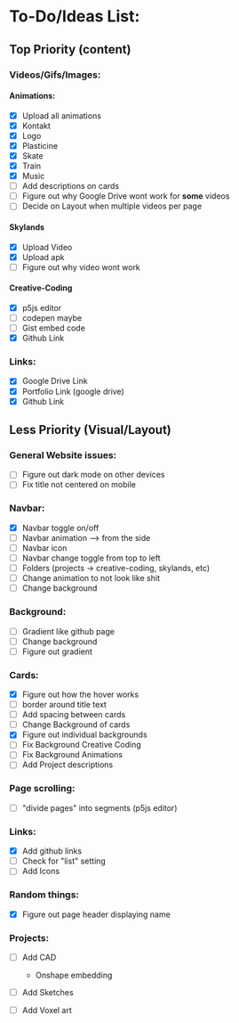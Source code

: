# To-Do/Ideas List:

## Top Priority (content)

### Videos/Gifs/Images:

#### Animations:
- [x] Upload all animations
- [x] Kontakt
- [x] Logo
- [x] Plasticine
- [x] Skate
- [x] Train
- [x] Music
- [ ] Add descriptions on cards
- [ ] Figure out why Google Drive wont work for **some** videos
- [ ] Decide on Layout when multiple videos per page

#### Skylands
- [x] Upload Video
- [x] Upload apk
- [ ] Figure out why video wont work

#### Creative-Coding
- [x] p5js editor
- [ ] codepen maybe
- [ ] Gist embed code
- [x] Github Link

### Links:
- [x] Google Drive Link
- [x] Portfolio Link (google drive)
- [x] Github Link

## Less Priority (Visual/Layout)

### General Website issues:
- [ ] Figure out dark mode on other devices
- [ ] Fix title not centered on mobile

### Navbar:
- [x] Navbar toggle on/off
- [ ] Navbar animation --> from the side
- [ ] Navbar icon
- [ ] Navbar change toggle from top to left
- [ ] Folders (projects -> creative-coding, skylands, etc)
- [ ] Change animation to not look like shit
- [ ] Change background

### Background:
- [ ] Gradient like github page
- [ ] Change background
- [ ] Figure out gradient

### Cards:
- [x] Figure out how the hover works
- [ ] border around title text
- [ ] Add spacing between cards
- [ ] Change Background of cards
- [x] Figure out individual backgrounds
- [ ] Fix Background Creative Coding
- [ ] Fix Background Animations
- [ ] Add Project descriptions

### Page scrolling:
- [ ] "divide pages" into segments (p5js editor)

### Links:
- [x] Add github links
- [ ] Check for "list" setting
- [ ] Add Icons

### Random things:
- [x] Figure out page header displaying name

### Projects:
- [ ] Add CAD
    - Onshape embedding
- [ ] Add Sketches
- [ ] Add Voxel art


